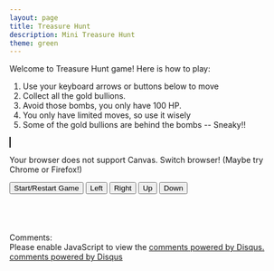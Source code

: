 ```yaml
---
layout: page
title: Treasure Hunt
description: Mini Treasure Hunt
theme: green
---
```


Welcome to Treasure Hunt game! Here is how to play:

<div style="margin: auto">
<ol style="text-align: left">
	<li>Use your keyboard arrows or buttons below to move</li>
	<li>Collect all the gold bullions.</li>
	<li>Avoid those bombs, you only have 100 HP.</li>
	<li>You only have limited moves, so use it wisely</li>
	<li>Some of the gold bullions are behind the bombs -- Sneaky!!</li>
</ol>

<canvas id="myCanvas" width="500" height="500" style="border:1px solid #000000; background-color: #B1F1B9"><p>Your browser does not support Canvas. Switch browser! (Maybe try Chrome or Firefox!)</p>
</canvas> 

<script src="treasure-hunt.js" type="text/javascript"></script>

<div id="buttons">
<button onclick="startOver()" style="display:inline">Start/Restart Game</button>
<button id="left" onclick="player.move('left')" style="display:inline">Left</button>
<button id="right" onclick="player.move('right')" style="display:inline">Right</button>
<button id="up" onclick="player.move('up')" style="display:inline">Up</button>
<button id="down" onclick="player.move('down')" style="display:inline">Down</button>
</div>
<br><br><br><br>
Comments:

<div id="disqus_thread"></div>
<script type="text/javascript">
  /* * * in case my cohort wants to know how to set up
  1. after getting a disqus account, you will be creating a "short name" (e.g. thisisyourshortname.disqus.com)
  2. put that name within the quote `...` below in the disqus_shortname variable
  3. Done! * * */
  var disqus_shortname = '{{site.disqushandler}}';

  /* * * DON'T EDIT BELOW THIS LINE * * */
  (function() {
      var dsq = document.createElement('script'); dsq.type = 'text/javascript'; dsq.async = true;
      dsq.src = '//' + disqus_shortname + '.disqus.com/embed.js';
      (document.getElementsByTagName('head')[0] || document.getElementsByTagName('body')[0]).appendChild(dsq);
  })();
</script>
<noscript>Please enable JavaScript to view the <a href="http://disqus.com/?ref_noscript">comments powered by Disqus.</a></noscript>
<a href="http://disqus.com" class="dsq-brlink">comments powered by <span class="logo-disqus">Disqus</span></a>
